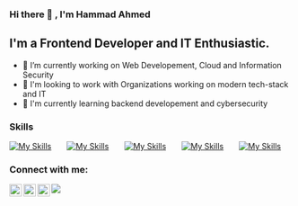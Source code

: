 ### Hi there 👋 , I'm Hammad Ahmed


## I'm a Frontend Developer and IT Enthusiastic.

- 🔭 I’m currently working on Web Developement, Cloud and Information Security
- 👯 I'm looking to work with Organizations working on modern tech-stack and IT
- 🌱 I'm currently learning backend developement and cybersecurity


### Skills

[![My Skills](https://skillicons.dev/icons?i=html,css)](https://skillicons.dev) &nbsp;&nbsp;&nbsp;&nbsp;&nbsp; [![My Skills](https://skillicons.dev/icons?i=js,ts)](https://skillicons.dev) &nbsp;&nbsp;&nbsp;&nbsp;&nbsp; [![My Skills](https://skillicons.dev/icons?i=react,next)](https://skillicons.dev) &nbsp;&nbsp;&nbsp;&nbsp;&nbsp; [![My Skills](https://skillicons.dev/icons?i=tailwind,scss)](https://skillicons.dev) &nbsp;&nbsp;&nbsp;&nbsp;&nbsp; [![My Skills](https://skillicons.dev/icons?i=linux)](https://skillicons.dev)
<br/>


### Connect with me:

[<img align="left" alt=" hammadahmedchatha | hammadahmedchatha | LinkedIn" width="22px" src="https://cdn.jsdelivr.net/npm/simple-icons@v3/icons/linkedin.svg" />](https://linkedin.com/in/hammadahmedchatha)
[<img align="left" alt="hammadahmedchatha | hammadahmedchatha | Dev Community | dev-dot-to" width="22px" src="https://cdn.jsdelivr.net/npm/simple-icons@v3/icons/dev-dot-to.svg" />](https://dev.to/hammadahmedchatha)
[<img align="left" alt="hammadahmedchatha | hammadahmedchatha |Npm  | node" width="22px" src="https://cdn.jsdelivr.net/npm/simple-icons@v3/icons/npm.svg" />](https://www.npmjs.com/~hammadahmedchatha)


<a href="https://github.com/hammadahmedchatha/github-readme-stats">
  <img align="center" src="https://github-readme-stats.vercel.app/api/top-langs/?username=hammadahmedchatha&layout=compact&theme=material-palenight" />
</a>
